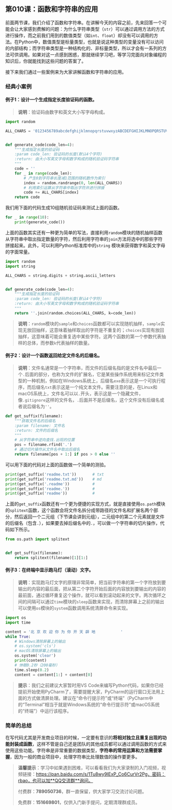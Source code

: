 ## 第010课：函数和字符串的应用

前面两节课，我们介绍了函数和字符串。在讲解今天的内容之前，先来回答一个可能会让大家感到费解的问题：为什么字符串类型（`str`）可以通过调用方法的方式进行操作，而之前我们用到的数值类型（如`int`、`float`）却没有可以调用的方法。在Python中，数值类型是标量类型，也就是说这种类型的变量没有可以访问的内部结构；而字符串类型是一种结构化的、非标量类型，所以才会有一系列的方法可供调用。如果对这一点感到困惑，那就继续学习吧，等学习完面向对象编程的知识后，你就能找到这些问题的答案了。

接下来我们通过一些案例来为大家讲解函数和字符串的应用。

### 经典小案例

#### 例子1：设计一个生成指定长度验证码的函数。

> **说明**：验证码由数字和英文大小写字母构成。

```Python
import random

ALL_CHARS = '0123456789abcdefghijklmnopqrstuvwxyzABCDEFGHIJKLMNOPQRSTUVWXYZ'


def generate_code(code_len=4):
    """生成指定长度的验证码
    :param code_len: 验证码的长度(默认4个字符)
    :return: 由大小写英文字母和数字构成的随机验证码字符串
    """
    code = ''
    for _ in range(code_len):
        # 产生0到字符串长度减1范围的随机数作为索引
        index = random.randrange(0, len(ALL_CHARS))
        # 利用索引运算从字符串中取出字符并进行拼接
        code += ALL_CHARS[index]
    return code
```

我们用下面的代码生成10组随机验证码来测试上面的函数。

```Python
for _ in range(10):
    print(generate_code()) 
```

上面的函数其实还有一种更为简单的写法，直接利用`random`模块的随机抽样函数从字符串中取出指定数量的字符，然后利用字符串的`join`方法将选中的那些字符拼接起来。此外，可以利用Python标准库中的`string` 模块来获得数字和英文字母的字面常量。

```Python
import random
import string

ALL_CHARS = string.digits + string.ascii_letters


def generate_code(code_len=4):
    """生成指定长度的验证码
    :param code_len: 验证码的长度(默认4个字符)
    :return: 由大小写英文字母和数字构成的随机验证码字符串
    """
    return ''.join(random.choices(ALL_CHARS, k=code_len))
```

> **说明**：`random`模块的`sample`和`choices`函数都可以实现随机抽样，`sample`实现无放回抽样，这意味着抽样取出的字符是不重复的；`choices`实现有放回抽样，这意味着可能会重复选中某些字符。这两个函数的第一个参数代表抽样的总体，而参数`k`代表抽样的数量。

#### 例子2：设计一个函数返回给定文件名的后缀名。

> **说明**：文件名通常是一个字符串，而文件的后缀名指的是文件名中最后一个`.`后面的部分，也称为文件的扩展名，它是某些操作系统用来标记文件类型的一种机制，例如在Windows系统上，后缀名`exe`表示这是一个可执行程序，而后缀名`txt`表示这是一个纯文本文件。需要注意的是，在Linux和macOS系统上，文件名可以以`.`开头，表示这是一个隐藏文件，像`.gitignore`这样的文件名，`.`后面并不是后缀名，这个文件没有后缀名或者说后缀名为`''`。

```Python
def get_suffix(filename):
    """获取文件名的后缀名
    :param filename: 文件名
    :return: 文件的后缀名
    """
    # 从字符串中逆向查找.出现的位置
    pos = filename.rfind('.')
    # 通过切片操作从文件名中取出后缀名
    return filename[pos + 1:] if pos > 0 else ''
```

可以用下面的代码对上面的函数做一个简单的测验。

```Python
print(get_suffix('readme.txt'))       # txt
print(get_suffix('readme.txt.md'))    # md
print(get_suffix('.readme'))          #
print(get_suffix('readme.'))          #
print(get_suffix('readme'))           #
```

上面的`get_suffix`函数还有一个更为便捷的实现方式，就是直接使用`os.path`模块的`splitext`函数，这个函数会将文件名拆分成带路径的文件名和扩展名两个部分，然后返回一个二元组（下节课会讲到元组），二元组中的第二个元素就是文件的后缀名（包含`.`），如果要去掉后缀名中的`.`，可以做一个字符串的切片操作，代码如下所示。

```Python
from os.path import splitext


def get_suffix(filename):
    return splitext(filename)[1][1:]
```

#### 例子3：在终端中显示跑马灯（滚动）文字。

> **说明**：实现跑马灯文字的原理非常简单，把当前字符串的第一个字符放到要输出的内容的最后面，把从第二个字符开始后面的内容放到要输出的内容的最前面，通过循环重复这个操作，就可以看到滚动起来的文字。两次循环之间的间隔可以通过`time`模块的`sleep`函数来实现，而清除屏幕上之前的输出可以使用`os`模块的`system`函数调用系统清屏命令来实现。

```Python
import os
import time

content = '北 京 欢 迎 你 为 你 开 天 辟 地           '
while True:
    # Windows清除屏幕上的输出
    # os.system('cls')  
    # macOS清除屏幕上的输出
    os.system('clear')
    print(content)
    # 休眠0.2秒（200毫秒）
    time.sleep(0.2)
    content = content[1:] + content[0]
```

> **提示**：我们之前建议大家暂时用VS Code来编写Python代码，如果你已经提前开始使用PyCharm了，需要提醒大家，PyCharm的运行窗口无法用上面的方式做清屏处理。建议在“命令行提示符”或“终端”（PyCharm中的“Terminal”相当于就是Windows系统的“命令行提示符”或macOS系统的“终端”）中运行该程序。

### 简单的总结

在写代码尤其是开发商业项目的时候，一定要有意识的**将相对独立且重复出现的功能封装成函数**，这样不管是自己还是团队的其他成员都可以通过调用函数的方式来使用这些功能。字符串是非常重要的数据类型，**字符串的常用运算和方法需要掌握**，因为一般的商业项目中，处理字符串比处理数值的操作要更多。

> **温馨提示**：学习中如果遇到困难，可以看看我们为大家录制的入门视频，视频链接：https://pan.baidu.com/s/1Tu8wy9IExP_Co6CurVr2Pg，密码：rbao，也可以加**QQ交流群**询问。
>
> 付费群：**789050736**，群一直保留，供大家学习交流讨论问题。
>
> 免费群：**151669801**，仅供入门新手提问，定期清理群成员。